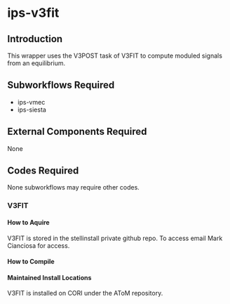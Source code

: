 # ips-v3fit
## Introduction
This wrapper uses the V3POST task of V3FIT to compute moduled signals from an equilibrium.
## Subworkflows Required
* ips-vmec
* ips-siesta
## External Components Required
None
## Codes Required
None subworkflows may require other codes.
### V3FIT
#### How to Aquire
V3FIT is stored in the stellinstall private github repo. To access email Mark Cianciosa for access.
#### How to Compile
#### Maintained Install Locations
V3FIT is installed on CORI under the AToM repository.
